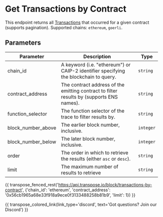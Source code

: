 # Get Transactions by Contract

This endpoint returns all [Transactions](../models/transaction_model.md) that occurred for a given contract (supports pagination). Supported chains: `ethereum`, `goerli`.

## Parameters
| Parameter | Description | Type |
| -------- | ---------- | --- |
| chain_id | A keyword (i.e. "ethereum") or CAIP-2 identifier specifying the blockchain to query. | `string` |
| contract_address | The contract address of the emitting contract to filter results by (supports ENS names). | `string` |
| function_selector | The function selector of the trace to filter results by. | `string` |
| block_number_above | The earlier block number, inclusive. | `integer` |
| block_number_below | The later block number, inclusive. | `integer` |
| order | The order in which to retrieve the results (either `asc` or `desc`). | `string` |
| limit | The maximum number of results to retrieve | `string` |

{{ transpose_fenced_rest('https://api.transpose.io/block/transactions-by-contract', {'chain_id': 'ethereum', 'contract_address': '0x56cb1965a68e33f918a9ece0f3133488258b81b9', 'limit': 1}) }}

{{ transpose_colored_link(link_type='discord', text='Got questions?  Join our Discord') }}
